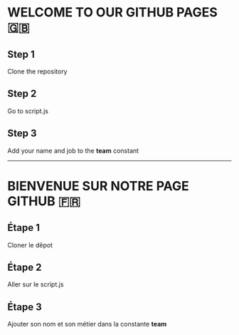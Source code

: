 # WELCOME TO OUR GITHUB PAGES 🇬🇧

## Step 1 
Clone the repository

## Step 2
Go to script.js 

## Step 3
Add your name and job to the **team** constant


---

# BIENVENUE SUR NOTRE PAGE GITHUB 🇫🇷

## Étape 1 
Cloner le dêpot

## Étape 2
Aller sur le script.js 

## Étape 3
Ajouter son nom et son métier dans la constante **team**


